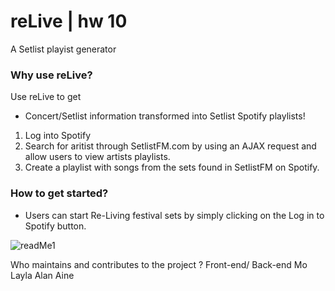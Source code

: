# reLive |  hw 10
A Setlist playist generator

 ### Why use reLive? ###
 Use reLive to get 
 * Concert/Setlist information transformed into Setlist Spotify playlists! 
 
1. Log into Spotify
2. Search for aritist through SetlistFM.com by using an AJAX request and allow users to view artists playlists.
3. Create a playlist with songs from the sets found in SetlistFM on Spotify.

 ### How to get started? ###
* Users can start Re-Living festival sets by simply clicking on the Log in to Spotify button.










![readMe1](https://user-images.githubusercontent.com/47580937/57794147-a0a32180-7708-11e9-871b-aa269922121b.jpeg)




Who maintains and contributes to the project ? 
Front-end/ Back-end 
Mo Layla Alan Aine
